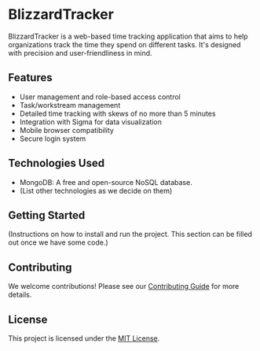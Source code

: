 BlizzardTracker
===============

BlizzardTracker is a web-based time tracking application that aims to help organizations track the time they spend on different tasks. It's designed with precision and user-friendliness in mind.

Features
--------

-   User management and role-based access control
-   Task/workstream management
-   Detailed time tracking with skews of no more than 5 minutes
-   Integration with Sigma for data visualization
-   Mobile browser compatibility
-   Secure login system

Technologies Used
-----------------

-   MongoDB: A free and open-source NoSQL database.
-   (List other technologies as we decide on them)

Getting Started
---------------

(Instructions on how to install and run the project. This section can be filled out once we have some code.)

Contributing
------------

We welcome contributions! Please see our [Contributing Guide](https://chat.openai.com/c/LINK_TO_GUIDE) for more details.

License
-------

This project is licensed under the [MIT License](https://chat.openai.com/c/LINK_TO_LICENSE).

